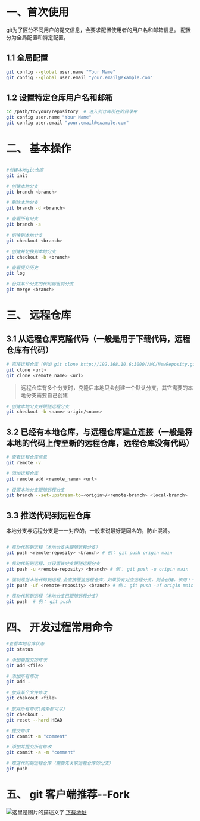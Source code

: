 
# 一、首次使用
git为了区分不同用户的提交信息，会要求配置使用者的用户名和邮箱信息。
配置分为全局配置和特定配置。

## 1.1 全局配置
```bash
git config --global user.name "Your Name"
git config --global user.email "your.email@example.com"
```
## 1.2 设置特定仓库用户名和邮箱
```bash
cd /path/to/your/repository  # 进入到仓库所在的目录中
git config user.name "Your Name"
git config user.email "your.email@example.com"
```



# 二、 基本操作

```bash

#创建本地git仓库
git init

# 创建本地分支
git branch <branch>

# 删除本地分支
git branch -d <branch>

# 查看所有分支
git branch -a

# 切换到本地分支
git checkout <branch>

# 创建并切换到本地分支
git checkout -b <branch>

# 查看提交历史
git log

# 合并某个分支的代码到当前分支
git merge <branch>

```

# 三、 远程仓库

## 3.1 从远程仓库克隆代码（一般是用于下载代码，远程仓库有代码）
```bash
# 克隆远程仓库（例如 git clone http://192.168.10.6:3000/AMC/NewReposity.git）
git clone <url>
git clone <remote_name> <url>
```
> 远程仓库有多个分支时，克隆后本地只会创建一个默认分支，其它需要的本地分支需要自己创建
```bash
# 创建本地分支并跟随远程分支
git checkout -b <name> origin/<name>
```

## 3.2 已经有本地仓库，与远程仓库建立连接（一般是将本地的代码上传至新的远程仓库，远程仓库没有代码）
```bash
# 查看远程仓库信息
git remote -v

# 添加远程仓库
git remote add <remote_name> <url>

# 设置本地分支跟随远程分支
git branch --set-upstream-to=<origin>/<remote-branch> <local-branch>
```

## 3.3 推送代码到远程仓库
本地分支与远程分支是一一对应的，一般来说最好是同名的，防止混淆。
```bash

# 推动代码到远程（本地分支未跟随远程分支）
git push <remote-reposity> <branch> # 例： git push origin main

# 推动代码到远程，并设置该分支跟随远程分支
git push -u <remote-reposity> <branch> # 例： git push -u origin main

# 强制推送本地代码到远程,会直接覆盖远程仓库，如果没有对应远程分支，则会创建，慎用！一般第一次提交使用
git push -uf <remote-reposity> <branch> # 例： git push -uf origin main

# 推动代码到远程（本地分支已跟随远程分支）
git push  # 例： git push

```


# 四、 开发过程常用命令
```bash
#查看本地仓库状态
git status

# 添加要提交的修改
git add <file>

# 添加所有修改
git add .

# 放弃某个文件修改
git chekcout <file>

# 放弃所有修改(两条都可以)
git checkout .
git reset --hard HEAD

# 提交修改
git commit -m "comment"

# 添加并提交所有修改
git commit -a -m "comment"

# 推送代码到远程仓库（需要先关联远程仓库的分支）
git push

```

# 五、 git 客户端推荐--Fork
![这里是图片的描述文字](http://192.168.10.6:3000/AMC/GitDemo/src/main/image/Fork.png 'Fork')
[下载地址](https://www.git-fork.com/)
